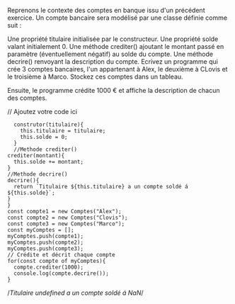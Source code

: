 Reprenons le contexte des comptes en banque issu d'un précédent exercice. Un compte bancaire sera modélisé par une classe définie comme suit :

Une propriété titulaire initialisée par le constructeur.
Une propriété solde valant initialement 0.
Une méthode crediter() ajoutant le montant passé en paramètre (éventuellement négatif) au solde du compte.
Une méthode decrire() renvoyant la description du compte.
Ecrivez un programme qui crée 3 comptes bancaires, l'un appartenant à Alex, le deuxième à CLovis et le troisième à Marco. Stockez ces comptes dans un tableau.

Ensuite, le programme crédite 1000 € et affiche la description de chacun des comptes.

// Ajoutez votre code ici
```class Comptes{
  construtor(titulaire){
    this.titulaire = titulaire;
    this.solde = 0;
  }
  //Methode crediter()
crediter(montant){
  this.solde += montant;
}
//Methode decrire()
decrire(){
  return `Titulaire ${this.titulaire} a un compte soldé á ${this.solde}`;
}
}
const compte1 = new Comptes("Alex");
const compte2 = new Comptes("Clovis");
const compte3 = new Comptes("Marco");
const myComptes = [];
myComptes.push(compte1);
myComptes.push(compte2);
myComptes.push(compte3);
// Crédite et décrit chaque compte
for(const compte of myComptes){
  compte.crediter(1000);
  console.log(compte.decrire());
}
```
/*Titulaire undefined a un compte soldé á NaN*/
 
